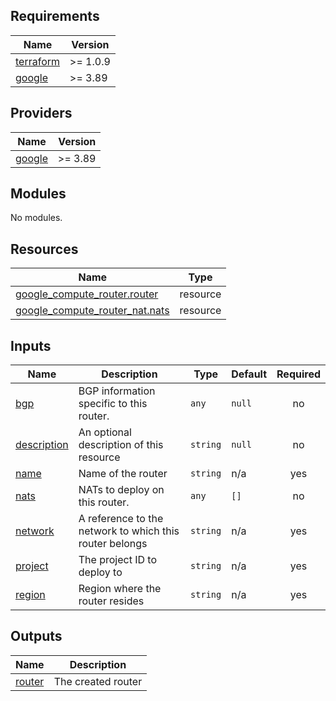 
## Requirements

| Name | Version |
|------|---------|
| <a name="requirement_terraform"></a> [terraform](#requirement\_terraform) | >= 1.0.9 |
| <a name="requirement_google"></a> [google](#requirement\_google) | >= 3.89 |

## Providers

| Name | Version |
|------|---------|
| <a name="provider_google"></a> [google](#provider\_google) | >= 3.89 |

## Modules

No modules.

## Resources

| Name | Type |
|------|------|
| [google_compute_router.router](https://registry.terraform.io/providers/hashicorp/google/latest/docs/resources/compute_router) | resource |
| [google_compute_router_nat.nats](https://registry.terraform.io/providers/hashicorp/google/latest/docs/resources/compute_router_nat) | resource |

## Inputs

| Name | Description | Type | Default | Required |
|------|-------------|------|---------|:--------:|
| <a name="input_bgp"></a> [bgp](#input\_bgp) | BGP information specific to this router. | `any` | `null` | no |
| <a name="input_description"></a> [description](#input\_description) | An optional description of this resource | `string` | `null` | no |
| <a name="input_name"></a> [name](#input\_name) | Name of the router | `string` | n/a | yes |
| <a name="input_nats"></a> [nats](#input\_nats) | NATs to deploy on this router. | `any` | `[]` | no |
| <a name="input_network"></a> [network](#input\_network) | A reference to the network to which this router belongs | `string` | n/a | yes |
| <a name="input_project"></a> [project](#input\_project) | The project ID to deploy to | `string` | n/a | yes |
| <a name="input_region"></a> [region](#input\_region) | Region where the router resides | `string` | n/a | yes |

## Outputs

| Name | Description |
|------|-------------|
| <a name="output_router"></a> [router](#output\_router) | The created router |
